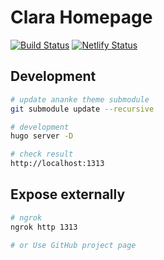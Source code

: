 # Clara Homepage

[![Build Status](https://travis-ci.com/pirixtech/muse.svg?branch=master)](https://travis-ci.com/pirixtech/muse)
[![Netlify Status](https://api.netlify.com/api/v1/badges/59d00cb3-1259-4e0f-9926-dc3d3797f7a9/deploy-status)](https://app.netlify.com/sites/clara-home/deploys)

## Development

```bash
# update ananke theme submodule
git submodule update --recursive

# development
hugo server -D

# check result
http://localhost:1313
```

## Expose externally

```bash
# ngrok
ngrok http 1313

# or Use GitHub project page
```
